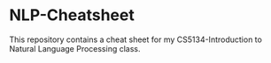 # NLP-Cheatsheet
This repository contains a cheat sheet for my CS5134-Introduction to Natural Language Processing class.
